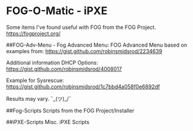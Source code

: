 # FOG-O-Matic - iPXE
Some items I've found useful with FOG from the FOG Project.
https://fogproject.org/ 

##FOG-Adv-Menu - Fog Advanced Menu: 
FOG Advanced Menu based on examples from: https://gist.github.com/robinsmidsrod/2234639

Additional information DHCP Options:
https://gist.github.com/robinsmidsrod/4008017

Example for Sysrescue: 
https://gist.github.com/robinsmidsrod/1c7bbd4a058f0e6892df

Results may vary. ¯\_(ツ)_/¯

##Fog-Scripts
Scripts from the FOG Project/Installer

##iPXE-Scripts
Misc. iPXE Scripts 